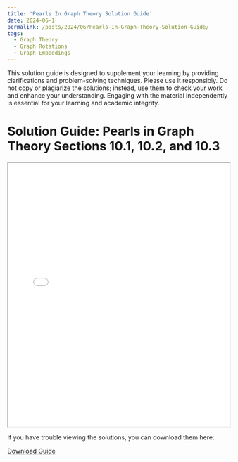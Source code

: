 ```yaml
---
title: 'Pearls In Graph Theory Solution Guide'
date: 2024-06-1
permalink: /posts/2024/06/Pearls-In-Graph-Theory-Solution-Guide/
tags:
  - Graph Theory
  - Graph Rotations
  - Graph Embeddings
---
```


This solution guide is designed to supplement your learning by providing clarifications and problem-solving techniques. Please use it responsibly. Do not copy or plagiarize the solutions; instead, use them to check your work and enhance your understanding. Engaging with the material independently is essential for your learning and academic integrity.

Solution Guide: Pearls in Graph Theory
Sections 10.1, 10.2, and 10.3
===

<iframe src="{{ site.baseurl }}/assets/PearlsInGraphTheoryCh10 (12).pdf" width="100%" height="600px">
    This browser does not support PDFs. Please download the PDF to view it: <a href="{{ site.baseurl }}/assets/PearlsInGraphTheoryCh10 (12).pdf">Download PDF</a>.
</iframe>

<p>If you have trouble viewing the solutions, you can download them here:</p>
<a href="{{ site.baseurl }}/assets/PearlsInGraphTheoryCh10 (12).pdf" class="btn btn-primary">Download Guide</a>
